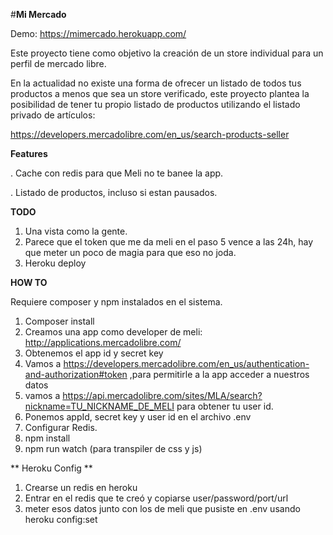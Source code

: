 #**Mi Mercado**

Demo: https://mimercado.herokuapp.com/

Este proyecto tiene como objetivo la creación de un store individual para un perfil de mercado libre.

En la actualidad no existe una forma de ofrecer un listado de todos tus productos a menos que sea un store verificado, este proyecto plantea la posibilidad de tener tu propio listado de productos utilizando el listado privado de artículos:

https://developers.mercadolibre.com/en_us/search-products-seller


**Features**

. Cache con redis para que Meli no te banee la app.

. Listado de productos, incluso si estan pausados.

**TODO**

1. Una vista como la gente. 
2. Parece que el token que me da meli en el paso 5 vence a las 24h, hay que meter un poco de magia para que eso no joda.
3. Heroku deploy

**HOW TO**

Requiere composer y npm instalados en el sistema.

1. Composer install
2. Creamos una app como developer de meli: http://applications.mercadolibre.com/
3. Obtenemos el app id y secret key
4. Vamos a https://developers.mercadolibre.com/en_us/authentication-and-authorization#token ,para permitirle a la app acceder a nuestros datos
5. vamos a https://api.mercadolibre.com/sites/MLA/search?nickname=TU_NICKNAME_DE_MELI para obtener tu user id.
6. Ponemos appId, secret key y user id en el archivo .env
7. Configurar Redis.
8. npm install
9. npm run watch (para transpiler de css y js)


** Heroku Config **
1. Crearse un redis en heroku
2. Entrar en el redis que te creó y copiarse user/password/port/url
3. meter esos datos junto con los de meli que pusiste en .env usando heroku config:set





